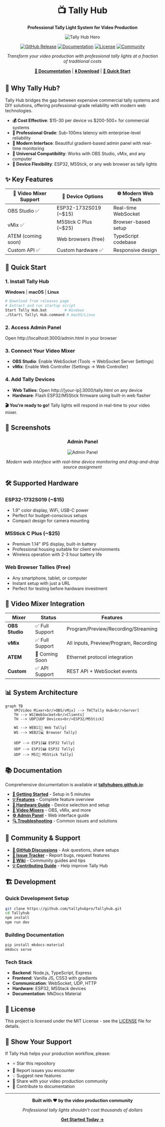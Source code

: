 <div align="center">

# 📺 Tally Hub

**Professional Tally Light System for Video Production**

![Tally Hub Hero](docs/assets/tally-hub-hero.svg)

[![GitHub Release](https://img.shields.io/github/v/release/tallyhubpro/Tallyhub?style=for-the-badge)](https://github.com/tallyhubpro/Tallyhub/releases)
[![Documentation](https://img.shields.io/badge/docs-live-brightgreen?style=for-the-badge)](https://tallyhubpro.github.io/Tallyhub)
[![License](https://img.shields.io/github/license/tallyhubpro/Tallyhub?style=for-the-badge)](LICENSE)
[![Community](https://img.shields.io/badge/community-discord-7289da?style=for-the-badge)](https://discord.gg/tallyhub)

*Transform your video production with professional tally lights at a fraction of traditional costs*

**[📖 Documentation](https://tallyhubpro.github.io/Tallyhub)** | **[⬇️ Download](https://tallyhubpro.github.io/Tallyhub/download/)** | **[🚀 Quick Start](https://tallyhubpro.github.io/Tallyhub/getting-started/)**

</div>

## 🎯 Why Tally Hub?

Tally Hub bridges the gap between expensive commercial tally systems and DIY solutions, offering professional-grade reliability with modern web technologies.

- **💰 Cost Effective**: $15-30 per device vs $200-500+ for commercial systems
- **🚀 Professional Grade**: Sub-100ms latency with enterprise-level reliability  
- **🎨 Modern Interface**: Beautiful gradient-based admin panel with real-time monitoring
- **🔌 Universal Compatibility**: Works with OBS Studio, vMix, and any computer
- **📱 Device Flexibility**: ESP32, M5Stick, or any web browser as tally lights

## ✨ Key Features

<div align="center">

| 🎥 **Video Mixer Support** | 📱 **Device Options** | 🌐 **Modern Web Tech** |
|---|---|---|
| OBS Studio ✅ | ESP32-1732S019 (~$15) | Real-time WebSocket |
| vMix ✅ | M5Stick C Plus (~$25) | Browser-based setup |
| ATEM (coming soon) | Web browsers (free) | TypeScript codebase |
| Custom API ✅ | Custom hardware ✅ | Responsive design |

</div>

## 🚀 Quick Start

### 1. Install Tally Hub

**Windows** | **macOS** | **Linux**
```bash
# Download from releases page
# Extract and run startup script
Start Tally Hub.bat        # Windows
./Start\ Tally\ Hub.command # macOS/Linux
```

### 2. Access Admin Panel
Open http://localhost:3000/admin.html in your browser

### 3. Connect Your Video Mixer
- **OBS Studio**: Enable WebSocket (Tools → WebSocket Server Settings)
- **vMix**: Enable Web Controller (Settings → Web Controller)

### 4. Add Tally Devices
- **Web Tallies**: Open http://[your-ip]:3000/tally.html on any device
- **Hardware**: Flash ESP32/M5Stick firmware using built-in web flasher

**🎬 You're ready to go!** Tally lights will respond in real-time to your video mixer.

## 📸 Screenshots

<div align="center">

### Admin Panel
![Admin Panel](docs/assets/admin-panel-screenshot.png)

*Modern web interface with real-time device monitoring and drag-and-drop source assignment*

</div>

## 🛠️ Supported Hardware

### ESP32-1732S019 (~$15)
- 1.9" color display, WiFi, USB-C power
- Perfect for budget-conscious setups
- Compact design for camera mounting

### M5Stick C Plus (~$25)
- Premium 1.14" IPS display, built-in battery
- Professional housing suitable for client environments
- Wireless operation with 2-3 hour battery life

### Web Browser Tallies (Free)
- Any smartphone, tablet, or computer
- Instant setup with just a URL
- Perfect for testing before hardware investment

## 🎥 Video Mixer Integration

| Mixer | Status | Features |
|-------|--------|----------|
| **OBS Studio** | ✅ Full Support | Program/Preview/Recording/Streaming |
| **vMix** | ✅ Full Support | All inputs, Preview/Program, Recording |
| **ATEM** | 🔄 Coming Soon | Ethernet protocol integration |
| **Custom** | ✅ API Support | REST API + WebSocket events |

## 📊 System Architecture

```mermaid
graph TB
    VM[Video Mixer<br/>OBS/vMix] --> TH[Tally Hub<br/>Server]
    TH --> WS[WebSocket<br/>Clients]
    TH --> UDP[UDP Devices<br/>ESP32/M5Stick]
    
    WS --> WEB1[📱 Web Tally]
    WS --> WEB2[💻 Browser Tally]
    
    UDP --> ESP1[📟 ESP32 Tally]
    UDP --> ESP2[📟 ESP32 Tally]
    UDP --> M5[🔋 M5Stick Tally]
```

## 📚 Documentation

Comprehensive documentation is available at **[tallyhubpro.github.io](https://tallyhubpro.github.io/Tallyhub)**:

- **[🚀 Getting Started](https://tallyhubpro.github.io/Tallyhub/getting-started/)** - Setup in 5 minutes
- **[💡 Features](https://tallyhubpro.github.io/Tallyhub/features/)** - Complete feature overview  
- **[🔧 Hardware Guide](https://tallyhubpro.github.io/Tallyhub/hardware/)** - Device selection and setup
- **[🎥 Video Mixers](https://tallyhubpro.github.io/Tallyhub/mixers/supported-mixers/)** - OBS, vMix, and more
- **[⚙️ Admin Panel](https://tallyhubpro.github.io/Tallyhub/admin-panel/)** - Web interface guide
- **[🔍 Troubleshooting](https://tallyhubpro.github.io/Tallyhub/troubleshooting/)** - Common issues and solutions

## 🤝 Community & Support

- **[💬 GitHub Discussions](https://github.com/tallyhubpro/Tallyhub/discussions)** - Ask questions, share setups
- **[🐛 Issue Tracker](https://github.com/tallyhubpro/Tallyhub/issues)** - Report bugs, request features
- **[📖 Wiki](https://github.com/tallyhubpro/Tallyhub/wiki)** - Community guides and tips
- **[💡 Contributing Guide](CONTRIBUTING.md)** - Help improve Tally Hub

## 🏗️ Development

### Quick Development Setup
```bash
git clone https://github.com/tallyhubpro/Tallyhub.git
cd Tallyhub
npm install
npm run dev
```

### Building Documentation
```bash
pip install mkdocs-material
mkdocs serve
```

### Tech Stack
- **Backend**: Node.js, TypeScript, Express
- **Frontend**: Vanilla JS, CSS3 with gradients
- **Communication**: WebSocket, UDP, HTTP
- **Hardware**: ESP32, M5Stack devices
- **Documentation**: MkDocs Material

## 📄 License

This project is licensed under the MIT License - see the [LICENSE](LICENSE) file for details.

## 🌟 Show Your Support

If Tally Hub helps your production workflow, please:
- ⭐ Star this repository
- 🐛 Report issues you encounter  
- 💡 Suggest new features
- 🤝 Share with your video production community
- 📝 Contribute to documentation

---

<div align="center">

**Built with ❤️ by the video production community**

*Professional tally lights shouldn't cost thousands of dollars*

**[Get Started Today →](https://tallyhubpro.github.io/Tallyhub/getting-started/)**

</div>
